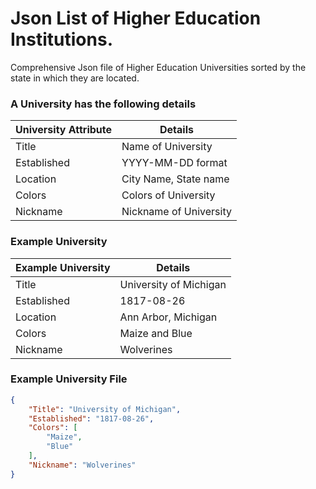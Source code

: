 # Json List of Higher Education Institutions.
Comprehensive Json file of Higher Education Universities sorted by the state in which they are located.

### A University has the following details


University Attribute | Details
---------------------|--------------
Title | Name of University
Established | YYYY-MM-DD format
Location | City Name, State name
Colors | Colors of University
Nickname | Nickname of University

### Example University

Example University | Details
-------------------| -------
Title | University of Michigan
Established | 1817-08-26
Location | Ann Arbor, Michigan
Colors | Maize and Blue
Nickname | Wolverines

### Example University File

```json 
{
    "Title": "University of Michigan",
    "Established": "1817-08-26",
    "Colors": [
        "Maize", 
        "Blue"
    ],
    "Nickname": "Wolverines"
}

